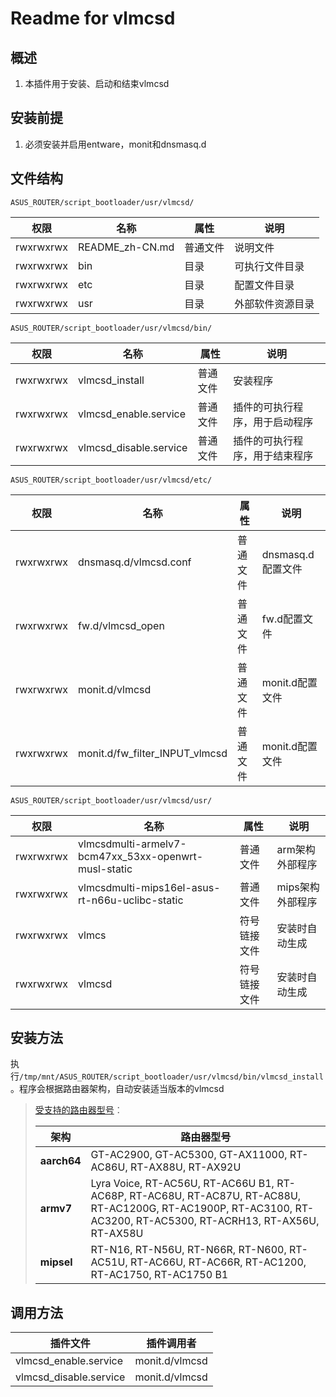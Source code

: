 # Readme for vlmcsd

## 概述

1. 本插件用于安装、启动和结束vlmcsd

## 安装前提

1. 必须安装并启用entware，monit和dnsmasq.d

## 文件结构

`ASUS_ROUTER/script_bootloader/usr/vlmcsd/`

| 权限      | 名称            | 属性     | 说明             |
| --------- | --------------- | -------- | ---------------- |
| rwxrwxrwx | README_zh-CN.md | 普通文件 | 说明文件         |
| rwxrwxrwx | bin             | 目录     | 可执行文件目录   |
| rwxrwxrwx | etc             | 目录     | 配置文件目录     |
| rwxrwxrwx | usr             | 目录     | 外部软件资源目录 |

`ASUS_ROUTER/script_bootloader/usr/vlmcsd/bin/`

| 权限      | 名称                   | 属性     | 说明                           |
| --------- | ---------------------- | -------- | ------------------------------ |
| rwxrwxrwx | vlmcsd_install         | 普通文件 | 安装程序                       |
| rwxrwxrwx | vlmcsd_enable.service  | 普通文件 | 插件的可执行程序，用于启动程序 |
| rwxrwxrwx | vlmcsd_disable.service | 普通文件 | 插件的可执行程序，用于结束程序 |

`ASUS_ROUTER/script_bootloader/usr/vlmcsd/etc/`

| 权限      | 名称                           | 属性     | 说明              |
| --------- | ------------------------------ | -------- | ----------------- |
| rwxrwxrwx | dnsmasq.d/vlmcsd.conf          | 普通文件 | dnsmasq.d配置文件 |
| rwxrwxrwx | fw.d/vlmcsd_open               | 普通文件 | fw.d配置文件      |
| rwxrwxrwx | monit.d/vlmcsd                 | 普通文件 | monit.d配置文件   |
| rwxrwxrwx | monit.d/fw_filter_INPUT_vlmcsd | 普通文件 | monit.d配置文件   |

`ASUS_ROUTER/script_bootloader/usr/vlmcsd/usr/`

| 权限      | 名称                                                 | 属性         | 说明             |
| --------- | ---------------------------------------------------- | ------------ | ---------------- |
| rwxrwxrwx | vlmcsdmulti-armelv7-bcm47xx_53xx-openwrt-musl-static | 普通文件     | arm架构外部程序  |
| rwxrwxrwx | vlmcsdmulti-mips16el-asus-rt-n66u-uclibc-static      | 普通文件     | mips架构外部程序 |
| rwxrwxrwx | vlmcs                                                | 符号链接文件 | 安装时自动生成   |
| rwxrwxrwx | vlmcsd                                               | 符号链接文件 | 安装时自动生成   |

## 安装方法

执行`/tmp/mnt/ASUS_ROUTER/script_bootloader/usr/vlmcsd/bin/vlmcsd_install`。程序会根据路由器架构，自动安装适当版本的vlmcsd

   > [受支持的路由器型号](https://github.com/Entware/Entware/wiki/Install-on-Asus-stock-firmware)：
   >
   > | 架构        | 路由器型号                                                                                                                                                        |
   > | ----------- | ----------------------------------------------------------------------------------------------------------------------------------------------------------------- |
   > | **aarch64** | GT-AC2900, GT-AC5300, GT-AX11000, RT-AC86U, RT-AX88U, RT-AX92U                                                                                                    |
   > | **armv7**   | Lyra Voice, RT-AC56U, RT-AC66U B1, RT-AC68P, RT-AC68U, RT-AC87U, RT-AC88U, RT-AC1200G, RT-AC1900P, RT-AC3100, RT-AC3200, RT-AC5300, RT-ACRH13, RT-AX56U, RT-AX58U |
   > | **mipsel**  | RT-N16, RT-N56U, RT-N66R, RT-N600, RT-AC51U, RT-AC66U, RT-AC66R, RT-AC1200, RT-AC1750, RT-AC1750 B1                                                               |

## 调用方法

| 插件文件               | 插件调用者     |
| ---------------------- | -------------- |
| vlmcsd_enable.service  | monit.d/vlmcsd |
| vlmcsd_disable.service | monit.d/vlmcsd |